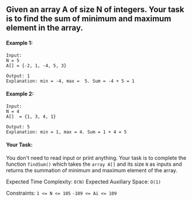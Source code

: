 ## Given an array A of size N of integers. Your task is to find the sum of minimum and maximum element in the array.

#### Example 1:
```
Input:
N = 5
A[] = {-2, 1, -4, 5, 3}

Output: 1
Explanation: min = -4, max =  5. Sum = -4 + 5 = 1
 ```

#### Example 2:
```
Input:
N = 4
A[]  = {1, 3, 4, 1}

Output: 5
Explanation: min = 1, max = 4. Sum = 1 + 4 = 5
```

#### Your Task:  
You don't need to read input or print anything. Your task is to complete the function `findSum()` which takes the `array A[]` and its size `N` as inputs and returns the summation of minimum and maximum element of the array.

 

Expected Time Complexity: `O(N)`
Expected Auxiliary Space: `O(1)`

 

Constraints:
`1 <= N <= 105`
`-109 <= Ai <= 109`
